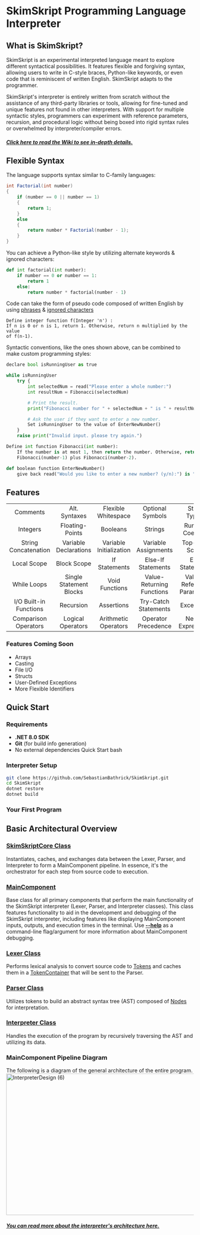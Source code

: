 # SkimSkript Programming Language Interpreter
## What is SkimSkript?
SkimSkript is an experimental interpreted language meant to explore different syntactical possibilities. It features flexible and forgiving syntax, allowing users to write in C-style braces, Python-like keywords, or even code that is reminiscent of written English. SkimSkript adapts to the programmer.

SkimSkript's interpreter is entirely written from scratch without the assistance of any third-party libraries or tools, allowing for fine-tuned and unique features not found in other interpreters. With support for multiple syntactic styles, programmers can experiment with reference parameters, recursion, and procedural logic without being boxed into rigid syntax rules or overwhelmed by interpreter/compiler errors.

#### ***[Click here to read the Wiki to see in-depth details.](https://github.com/SebastianBathrick/SkimSkript/wiki)***

## Flexible Syntax
The language supports syntax similar to C-family languages:
```csharp
int Factorial(int number)
{
	if (number == 0 || number == 1)
	{
		return 1;
	}
	else
	{
		return number * Factorial(number - 1);
    }
}
```

You can achieve a Python-like style by utilizing alternate keywords & ignored characters:
```python
def int factorial(int number):
	if number == 0 or number == 1:
		return 1
	else:
		return number * factorial(number - 1)
```

Code can take the form of pseudo code composed of written English by using [phrases](https://github.com/SebastianBathrick/SkimSkript/wiki/1%E2%80%902:-Comments-&-Syntax-Intricacies#24--keywordsphrases) & [ignored characters](https://github.com/SebastianBathrick/SkimSkript/wiki/1%E2%80%902:-Comments-&-Syntax-Intricacies#21--symbols)
```
Define integer function f(Integer 'n') :
If n is 0 or n is 1, return 1. Otherwise, return n multiplied by the value 
of f(n-1).
```

Syntactic conventions, like the ones shown above, can be combined to make custom programming styles:
```python
declare bool isRunningUser as true

while isRunningUser
	try {
		int selectedNum = read("Please enter a whole number:")
		int resultNum = Fibonacci(selectedNum)

		# Print the result.
		print("Fibonacci number for " + selectedNum + " is " + resultNum)

		# Ask the user if they want to enter a new number.
		Set isRunningUser to the value of EnterNewNumber()
	}
	raise print("Invalid input. please try again.") 

Define int function Fibonacci(int number):
	If the number is at most 1, then return the number. Otherwise, return the value of 
	Fibonacci(number-1) plus Fibonacci(number-2).

def boolean function EnterNewNumber()
	give back read("Would you like to enter a new number? (y/n):") is "y"
```
## Features
|   |   |   |   |   |
|:---:|:---:|:---:|:---:|:---:|
| Comments | Alt. Syntaxes | Flexible Whitespace | Optional Symbols | Static Typing |
| Integers | Floating-Points | Booleans | Strings | Runtime Coercion |
| String Concatenation | Variable Declarations | Variable Initialization | Variable Assignments | Top-level Scope |
| Local Scope | Block Scope | If Statements | Else-If Statements | Else Statements |
| While Loops | Single Statement Blocks | Void Functions | Value-Returning Functions | Value + Reference Parameters |
| I/O Built-in Functions | Recursion | Assertions | Try-Catch Statements | Exceptions |
| Comparison Operators | Logical Operators | Arithmetic Operators | Operator Precedence | Nested Expressions |
### Features Coming Soon
- Arrays
- Casting
- File I/O
- Structs
- User-Defined Exceptions
- More Flexible Identifiers

## Quick Start
### Requirements
* **.NET 8.0 SDK**
* **Git** (for build info generation)
* No external dependencies
Quick Start
bash

### Interpreter Setup
```bash
git clone https://github.com/SebastianBathrick/SkimSkript.git
cd SkimSkript
dotnet restore
dotnet build
```

### Your First Program

## Basic Architectural Overview
### [SkimSkriptCore Class](https://github.com/SebastianBathrick/SkimSkript/blob/main/SkimSkriptCore.cs)
Instantiates, caches, and exchanges data between the Lexer, Parser, and Interpreter to form a MainComponent pipeline. In essence, it's the orchestrator for each step from source code to execution.

### [MainComponent](https://github.com/SebastianBathrick/SkimSkript/blob/main/MainComponents/MainComponent.cs)
Base class for all primary components that perform the main functionality of the SkimSkript interpreter (Lexer, Parser, and Interpreter classes). This class features functionality to aid in the development and debugging of the SkimSkript interpreter, including features like displaying MainComponent inputs, outputs, and execution times in the terminal. Use <u>**--help**</u> as a command-line flag/argument for more information about MainComponent debugging.

### [Lexer Class](https://github.com/SebastianBathrick/SkimSkript/blob/main/MainComponents/Lexer.cs)
Performs lexical analysis to convert source code to [Tokens](https://github.com/SebastianBathrick/SkimSkript/blob/main/Tokens/Token.cs) and caches them in a [TokenContainer](https://github.com/SebastianBathrick/SkimSkript/blob/main/Tokens/TokenContainer.cs) that will be sent to the Parser.

### [Parser Class](https://github.com/SebastianBathrick/SkimSkript/blob/main/MainComponents/Parser.cs)
Utilizes tokens to build an abstract syntax tree (AST) composed of [Nodes](https://github.com/SebastianBathrick/SkimSkript/blob/main/Nodes/Node.cs) for interpretation. 

### [Interpreter Class](https://github.com/SebastianBathrick/SkimSkript/blob/main/MainComponents/Interpreter.cs)
Handles the execution of the program by recursively traversing the AST and utilizing its data.

### MainComponent Pipeline Diagram
The following is a diagram of the general architecture of the entire program. 
<img width="1520" height="380" alt="InterpreterDesign (6)" src="https://github.com/user-attachments/assets/fa7b5a69-53de-417a-8867-2a8c6d82acc1" />

#### [***You can read more about the interpreter's architecture here.***](https://github.com/SebastianBathrick/SkimSkript/wiki/*-Architectural-Overview)
